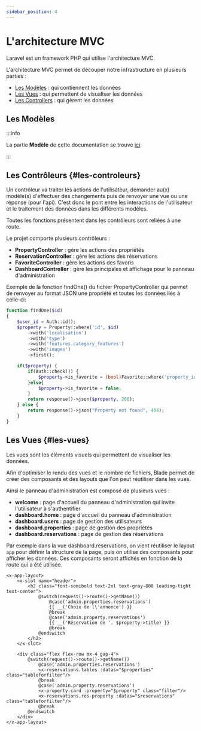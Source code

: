 ```yaml
---
sidebar_position: 4
---
```


# L'architecture MVC

Laravel est un framework PHP qui utilise l'architecture MVC. 

L'architecture MVC permet de découper notre infrastructure en plusieurs parties :
 - [Les Modèles](/docs/organisation/bdd#les-modèles) : qui contiennent les données
 - [Les Vues](#les-vues) : qui permettent de visualiser les données
 - [Les Controllers](#les-controleurs) : qui gèrent les données

## Les Modèles

:::info

La partie **Modèle** de cette documentation se trouve [ici](/docs/organisation/bdd#les-modèles).

:::

## Les Contrôleurs {#les-controleurs}

Un contrôleur va traiter les actions de l'utilisateur, demander au(x) modèle(s) d'effectuer des changements puis de renvoyer une vue ou une réponse (pour l'api). C'est donc le pont entre les interactions de l'utilisateur et le traitement des données dans les différents modèles.

Toutes les fonctions présentent dans les contrôleurs sont reliées à une route.

Le projet comporte plusieurs contrôleurs :
 - **PropertyController** : gère les actions des propriétés
 - **ReservationController** : gère les actions des réservations
 - **FavoriteController** : gère les actions des favoris
 - **DashboardController** : gère les principales et affichage pour le panneau d'administration

Exemple de la fonction findOne() du fichier PropertyController qui permet de renvoyer au format JSON une propriété et toutes les données liés à celle-ci:

```php
function findOne($id)
{
    $user_id = Auth::id();
    $property = Property::where('id', $id)
        ->with('localisation')
        ->with('type')
        ->with('features.category_features')
        ->with('images')
        ->first();

    if($property) {
        if(Auth::check()) {
            $property->is_favorite = (bool)Favorite::where('property_id', $property->id)->where('user_id', $user_id)->first();
        }else{
            $property->is_favorite = false;
        }
        return response()->json($property, 200);
    } else {
        return response()->json("Property not found", 404);
    }
}
```


## Les Vues {#les-vues}

Les vues sont les éléments visuels qui permettent de visualiser les données.

Afin d'optimiser le rendu des vues et le nombre de fichiers, Blade permet de créer des composants et des layouts que l'on peut réutiliser dans les vues.

Ainsi le panneau d'administration est composé de plusieurs vues :
 - **welcome** : page d'accueil du panneau d'administration qui invite l'utilisateur à s'authentifier
 - **dashboard.home** : page d'accueil du panneau d'administration
 - **dashboard.users** : page de gestion des utilisateurs
 - **dashboard.properties** : page de gestion des propriétés
 - **dashboard.reservations** : page de gestion des réservations

Par exemple dans la vue dashboard.reservations, on vient réutiliser le layout `app` pour définir la structure de la page, puis on utilise des composants pour afficher les données. Ces composants seront affichés en fonction de la route qui a été utilisée.

```blade.php
<x-app-layout>
    <x-slot name="header">
        <h2 class="font-semibold text-2xl text-gray-800 leading-tight text-center">
            @switch(request()->route()->getName())
                @case('admin.properties.reservations')
                {{ __('Choix de l\'annonce') }}
                @break
                @case('admin.property.reservations')
                {{ __('Réservation de '. $property->title) }}
                @break
            @endswitch
        </h2>
    </x-slot>

    <div class="flex flex-row mx-4 gap-4">
        @switch(request()->route()->getName())
            @case('admin.properties.reservations')
            <x-reservations.tables :datas="$properties" class="tableforfilter"/>
            @break
            @case('admin.property.reservations')
            <x-property.card :property="$property" class="filter"/>
            <x-reservations.res-property :datas="$reservations" class="tableforfilter"/>
            @break
        @endswitch
    </div>
</x-app-layout>
```


